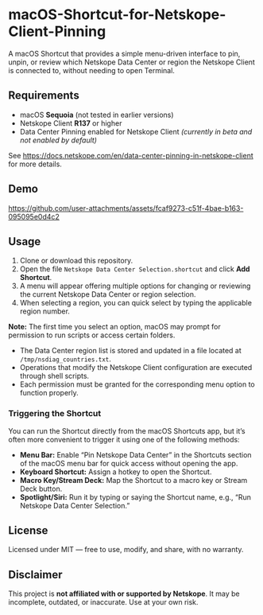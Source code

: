 # macOS-Shortcut-for-Netskope-Client-Pinning
A macOS Shortcut that provides a simple menu-driven interface to pin, unpin, or review which Netskope Data Center or region the Netskope Client is connected to, without needing to open Terminal.

## Requirements
- macOS **Sequoia** (not tested in earlier versions)
- Netskope Client **R137** or higher
- Data Center Pinning enabled for Netskope Client *(currently in beta and not enabled by default)*

See https://docs.netskope.com/en/data-center-pinning-in-netskope-client for more details.

## Demo
https://github.com/user-attachments/assets/fcaf9273-c51f-4bae-b163-095095e0d4c2

## Usage
1. Clone or download this repository.
2. Open the file `Netskope Data Center Selection.shortcut` and click **Add Shortcut**.
3. A menu will appear offering multiple options for changing or reviewing the current Netskope Data Center or region selection.
4. When selecting a region, you can quick select by typing the applicable region number.

**Note:**
The first time you select an option, macOS may prompt for permission to run scripts or access certain folders.  
- The Data Center region list is stored and updated in a file located at `/tmp/nsdiag_countries.txt`.  
- Operations that modify the Netskope Client configuration are executed through shell scripts.  
- Each permission must be granted for the corresponding menu option to function properly.

### Triggering the Shortcut

You can run the Shortcut directly from the macOS Shortcuts app, but it’s often more convenient to trigger it using one of the following methods:
- **Menu Bar:** Enable “Pin Netskope Data Center” in the Shortcuts section of the macOS menu bar for quick access without opening the app.  
- **Keyboard Shortcut:** Assign a hotkey to open the Shortcut.
- **Macro Key/Stream Deck:** Map the Shortcut to a macro key or Stream Deck button.  
- **Spotlight/Siri:** Run it by typing or saying the Shortcut name, e.g., “Run Netskope Data Center Selection.”

## License
Licensed under MIT — free to use, modify, and share, with no warranty.

## Disclaimer
This project is **not affiliated with or supported by Netskope**. It may be incomplete, outdated, or inaccurate. Use at your own risk. 
